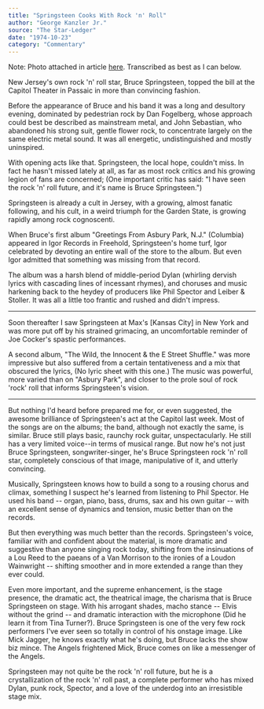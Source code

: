 ```yaml
---
title: "Springsteen Cooks With Rock 'n' Roll"
author: "George Kanzler Jr."
source: "The Star-Ledger"
date: "1974-10-23"
category: "Commentary"
---
```


Note: Photo attached in article [here](https://www.njarts.net/pop-rock/springsteens-1974s-capitol-theatre-debut-read-the-original-star-ledger-review/). Transcribed as best as I can below.

New Jersey's own rock 'n' roll star, Bruce Springsteen, topped the bill at the Capitol Theater in Passaic in more than convincing fashion.

Before the appearance of Bruce and his band it was a long and desultory evening, dominated by pedestrian rock by Dan Fogelberg, whose approach could best be described as mainstream metal, and John Sebastian, who abandoned his strong suit, gentle flower rock, to concentrate largely on the same electric metal sound. It was all energetic, undistinguished and mostly uninspired.

With opening acts like that. Springsteen, the local hope, couldn't miss. In fact he hasn't missed lately at all, as far as most rock critics and his growing legion of fans are concerned; (One important critic has said: "I have seen the rock 'n' roll future, and it's name is Bruce Springsteen.")

Springsteen is already a cult in Jersey, with a growing, almost fanatic following, and his cult, in a weird triumph for the Garden State, is growing rapidly among rock cognoscenti.

When Bruce's first album "Greetings From Asbury Park, N.J." (Columbia) appeared in Igor Records in Freehold, Springsteen's home turf, Igor celebrated by devoting an entire wall of the store to the album. But even Igor admitted that something was missing from that record.

The album was a harsh blend of middle-period Dylan (whirling dervish lyrics with cascading lines of incessant rhymes), and choruses and music harkening back to the heydey of producers like Phil Spector and Leiber & Stoller. It was all a little too frantic and rushed and didn't impress.

---

Soon thereafter I saw Springsteen at Max's [Kansas City] in New York and was more put off by his strained grimacing, an uncomfortable reminder of Joe Cocker's spastic performances.

A second album, "The Wild, the Innocent & the E Street Shuffle." was more impressive but also suffered from a certain tentativeness and a mix that obscured the lyrics, (No lyric sheet with this one.) The music was powerful, more varied than on "Asbury Park", and closer to the prole soul of rock 'rock' roll that informs Springsteen's vision.

---

But nothing I'd heard before prepared me for, or even suggested, the awesome brilliance of Springsteen's act at the Capitol last week. Most of the songs are on the albums; the band, although not exactly the same, is similar. Bruce still plays basic, raunchy rock guitar, unspectacularly. He still has a very limited voice--in terms of musical range. But now he's not just Bruce Springsteen, songwriter-singer, he's Bruce Springsteen rock 'n' roll star, completely conscious of that image, manipulative of it, and utterly convincing.

Musically, Springsteen knows how to build a song to a rousing chorus and climax, something I suspect he's learned from listening to Phil Spector. He used his band -- organ, piano, bass, drums, sax and his own guitar -- with an excellent sense of dynamics and tension, music better than on the records.

But then everything was much better than the records. Springsteen's voice, familiar with and confident about the material, is more dramatic and suggestive than anyone singing rock today, shifting from the insinuations of a Lou Reed to the paeans of a Van Morrison to the ironies of a Loudon Wainwright -- shifting smoother and in more extended a range than they ever could.

Even more important, and the supreme enhancement, is the stage presence, the dramatic act, the theatrical image, the charisma that is Bruce Springsteen on stage. With his arrogant shades, macho stance -- Elvis without the grind -- and dramatic interaction with the microphone (Did he learn it from Tina Turner?). Bruce Springsteen is one of the very few rock performers I've ever seen so totally in control of his onstage image. Like Mick Jagger, he knows exactly what he's doing, but Bruce lacks the show biz mince. The Angels frightened Mick, Bruce comes on like a messenger of the Angels.

Springsteen may not quite be the rock 'n' roll future, but he is a crystallization of the rock 'n' roll past, a complete performer who has mixed Dylan, punk rock, Spector, and a love of the underdog into an irresistible stage mix.
